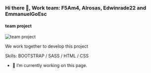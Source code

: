 ### Hi there 👋, Work team: F5Am4, Alrosas, Edwinrade22 and EmmanuelGoEsc
#### team project 
![team project ](https://www.google.com/url?sa=i&url=https%3A%2F%2Fwww.spreadshirt.es%2Fshop%2Fdesign%2Fequipo%2Bde%2Bfutbol%2Bnumero%2B2%2Bbeisbol%2Bbaloncesto%2Buniversitario%2Bpegatina-D608955623968a9461c3a68a8%3Fsellable%3DekDV03eyN1iA8LLb2nqw-1459-215&psig=AOvVaw233HbWsKo8iWALgKd2zQqh&ust=1717014098416000&source=images&cd=vfe&opi=89978449&ved=0CBIQjRxqFwoTCIj2oI2WsYYDFQAAAAAdAAAAABAQ)

We work together to develop this project

Skills: BOOTSTRAP / SASS / HTML / CSS

- 🔭 I’m currently working on this page. 





